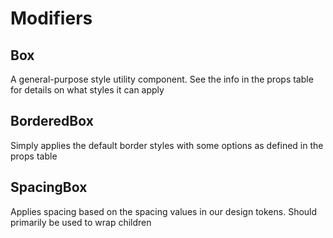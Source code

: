# Modifiers

## Box
A general-purpose style utility component. See the info in the props table for details on what styles it can apply

## BorderedBox
Simply applies the default border styles with some options as defined in the props table

## SpacingBox
Applies spacing based on the spacing values in our design tokens. Should primarily be used to wrap children
